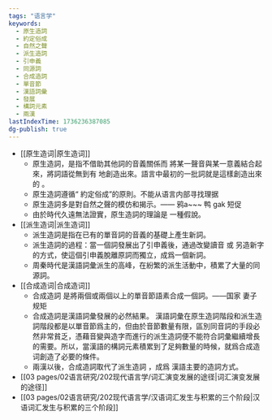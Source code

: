 ```yaml
---
tags: "语言学"
keywords:
  - 原生造詞
  - 約定俗成
  - 自然之聲
  - 派生造詞
  - 引申義
  - 同源詞
  - 合成造詞
  - 單音節
  - 漢語詞彙
  - 發展
  - 構詞元素
  - 兩漢
lastIndexTime: 1736236387085
dg-publish: true
---
```

- [[原生造词\|原生造词]]
	- 原生造詞，是指不借助其他詞的音義關係而 將某一聲音與某一意義結合起來，將詞語從無到有 地創造出來。語言中最初的一批詞就是這樣創造出來的 。
	- 原生造詞遵循“ 約定俗成”的原則。不能从语言内部寻找理据
	- 原生造詞多是對自然之聲的模仿和揭示。—— 鸦a~~~  鸭 gak 短促
	- 由於時代久遠無法證實，原生造詞的理論是 一種假說。
- [[派生造词\|派生造词]]
	- 派生造詞是指在已有的單音詞的音義的基礎上產生新詞。
	- 派生造詞的過程：當一個詞發展出了引申義後，通過改變讀音 或 另造新字 的方式，使這個引申義脫離原詞而獨立，成爲一個新詞。
	- 周秦時代是漢語詞彙派生的高峰，在紛繁的派生活動中，積累了大量的同源詞。
- [[合成造词\|合成造词]]
	- 合成造詞 是將兩個或兩個以上的單音節語素合成一個詞。——国家 妻子 规矩
	- 合成造詞是漢語詞彙發展的必然結果。 漢語詞彙在原生造詞階段和派生造詞階段都是以單音節爲主的，但由於音節數量有限，區別同音詞的手段必然非常貧乏，憑藉音變與造字而進行的派生造詞便不能符合詞彙繼續增長的需要。所以，當漢語的構詞元素積累到了足夠數量的時候，就爲合成造词創造了必要的條件。
	- 兩漢以後，合成造詞取代了派生造詞 ，成爲 漢語主要的造詞方式。
- [[03 pages/02语言研究/202现代语言学/词汇演变发展的途径\|词汇演变发展的途径]]
- [[03 pages/02语言研究/202现代语言学/汉语词汇发生与积累的三个阶段\|汉语词汇发生与积累的三个阶段]]